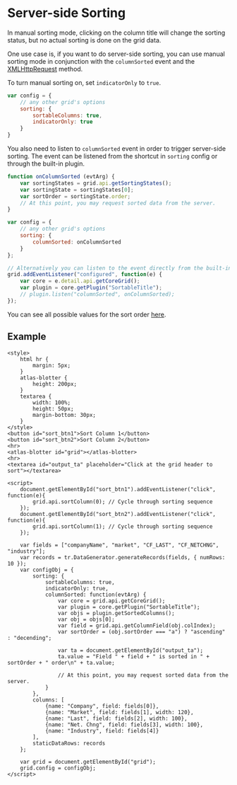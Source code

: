 # Server-side Sorting

In manual sorting mode, clicking on the column title will change the sorting status, but no actual sorting is done on the grid data.

One use case is, if you want to do server-side sorting, you can use manual sorting mode in conjunction with the `columnSorted` event and the [XMLHttpRequest](https://developer.mozilla.org/en-US/docs/Web/API/XMLHttpRequest) method.

To turn manual sorting on, set `indicatorOnly` to `true`.

```js
var config = {
	// any other grid's options
	sorting: {
		sortableColumns: true,
		indicatorOnly: true
	}
}
```

You also need to listen to `columnSorted` event in order to trigger server-side sorting. The event can be listened from the shortcut in `sorting` config or through the built-in plugin.

```js
function onColumnSorted (evtArg) {
	var sortingStates = grid.api.getSortingStates();
	var sortingState = sortingStates[0];
	var sortOrder = sortingState.order;
	// At this point, you may request sorted data from the server.
}

var config = {
	// any other grid's options
	sorting: {
		columnSorted: onColumnSorted
	}
};

// Alternatively you can listen to the event directly from the built-in plugin
grid.addEventListener("configured", function(e) {
	var core = e.detail.api.getCoreGrid();
	var plugin = core.getPlugin("SortableTitle");
	// plugin.listen("columnSorted", onColumnSorted);
});
```

You can see all possible values for the sort order [here](../apis/composite_grid/tr.grid.SortableTitlePlugin.html#~SortOrder).

## Example

```live
<style>
	html hr {
		margin: 5px;
	}
	atlas-blotter {
		height: 200px;
	}
	textarea {
		width: 100%;
		height: 50px;
		margin-bottom: 30px;
	}
</style>
<button id="sort_btn1">Sort Column 1</button>
<button id="sort_btn2">Sort Column 2</button>
<hr>
<atlas-blotter id="grid"></atlas-blotter>
<hr>
<textarea id="output_ta" placeholder="Click at the grid header to sort"></textarea>

<script>
	document.getElementById("sort_btn1").addEventListener("click", function(e){
		grid.api.sortColumn(0); // Cycle through sorting sequence
	});
	document.getElementById("sort_btn2").addEventListener("click", function(e){
		grid.api.sortColumn(1); // Cycle through sorting sequence
	});

	var fields = ["companyName", "market", "CF_LAST", "CF_NETCHNG", "industry"];
	var records = tr.DataGenerator.generateRecords(fields, { numRows: 10 });
	var configObj = {
		sorting: {
			sortableColumns: true,
			indicatorOnly: true,
			columnSorted: function(evtArg) {
				var core = grid.api.getCoreGrid();
				var plugin = core.getPlugin("SortableTitle");
				var objs = plugin.getSortedColumns();
				var obj = objs[0];
				var field = grid.api.getColumnField(obj.colIndex);
				var sortOrder = (obj.sortOrder === "a") ? "ascending" : "decending";
				
				var ta = document.getElementById("output_ta");
				ta.value = "Field " + field + " is sorted in " + sortOrder + " order\n" + ta.value;

				// At this point, you may request sorted data from the server.
			}
		},
		columns: [
			{name: "Company", field: fields[0]},
			{name: "Market", field: fields[1], width: 120},
			{name: "Last", field: fields[2], width: 100},
			{name: "Net. Chng", field: fields[3], width: 100},
			{name: "Industry", field: fields[4]}
		],
		staticDataRows: records
	};

	var grid = document.getElementById("grid");
	grid.config = configObj;
</script>
```

<br><br>

